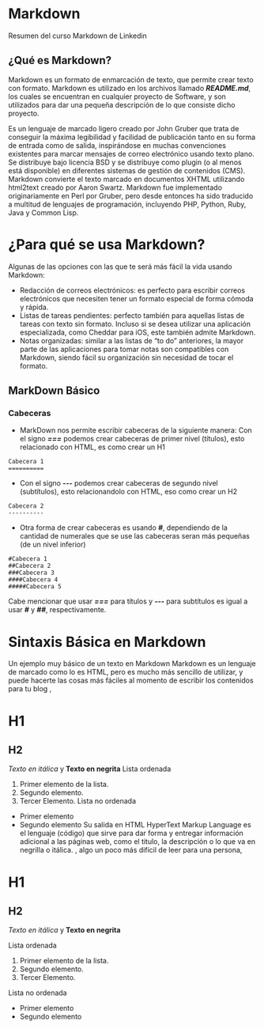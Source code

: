 # Markdown
Resumen del curso Markdown de Linkedin

## ¿Qué es Markdown?
Markdown es un formato de enmarcación de texto, que permite crear texto con formato. Markdown es utilizado en los archivos llamado ***README.md***, los cuales se encuentran en cualquier proyecto de Software, y son utilizados para dar una pequeña descripción de lo que consiste dicho proyecto.

Es un lenguaje de marcado ligero creado por John Gruber que trata de conseguir la máxima legibilidad y facilidad de publicación tanto en su forma de entrada como de salida, inspirándose en muchas convenciones existentes para marcar mensajes de correo electrónico usando texto plano. Se distribuye bajo licencia BSD y se distribuye como plugin (o al menos está disponible) en diferentes sistemas de gestión de contenidos (CMS). Markdown convierte el texto marcado en documentos XHTML utilizando html2text creado por Aaron Swartz. Markdown fue implementado originariamente en Perl por Gruber, pero desde entonces ha sido traducido a multitud de lenguajes de programación, incluyendo PHP, Python, Ruby, Java y Common Lisp.


# ¿Para qué se usa Markdown?
Algunas de las opciones con las que te será más fácil la vida usando Markdown:
* Redacción de correos electrónicos:  es perfecto para escribir correos electrónicos que necesiten tener un formato especial de forma cómoda y rápida.
* Listas de tareas pendientes: perfecto también para aquellas listas de tareas con texto sin formato. Incluso si se desea utilizar una aplicación especializada, como Cheddar para iOS, este también admite Markdown.
* Notas organizadas: similar a las listas de “to do” anteriores, la mayor parte de las aplicaciones para tomar notas son compatibles con Markdown, siendo fácil su organización sin necesidad de tocar el formato.


## MarkDown Básico
### Cabeceras
* MarkDown nos permite escribir cabeceras de la siguiente manera:
Con el signo ***===*** podemos crear cabeceras de primer nivel (títulos), esto relacionado con HTML, es como crear un H1

~~~
Cabecera 1
==========
~~~

* Con el signo ***---*** podemos crear cabeceras de segundo nivel (subtítulos), esto relacionandolo con HTML, eso como crear un H2

~~~
Cabecera 2
----------
~~~

* Otra forma de crear cabeceras es usando ***#***, dependiendo de la cantidad de numerales que se use las cabeceras seran más pequeñas (de un nivel inferior)
~~~
#Cabecera 1
##Cabecera 2
###Cabecera 3
####Cabecera 4
#####Cabecera 5
~~~
Cabe mencionar que usar ***===*** para títulos y ***---*** para subtítulos es igual a usar ***#*** y ***##***, respectivamente.

# Sintaxis Básica en Markdown

Un ejemplo muy básico de un texto en Markdown
Markdown es un lenguaje de marcado  como lo es HTML, pero es mucho más sencillo de utilizar, y puede hacerte las cosas más fáciles al momento de escribir los contenidos para tu blog
,

# H1
## H2
*Texto en itálica* y **Texto en negrita**
Lista ordenada
1. Primer elemento de la lista.
2. Segundo elemento.
3. Tercer Elemento.
Lista no ordenada
* Primer elemento
* Segundo elemento
Su salida en HTML
HyperText Markup Language es el lenguaje (código) que sirve para dar forma y entregar información adicional a las páginas web, como el titulo, la descripción o lo que va en negrilla o itálica.
, algo un poco más difícil de leer para una persona,

<h1>H1</h1>
<h2>H2</h2>
<p><em>Texto en itálica</em> y <strong>Texto en negrita</strong>
<p>Lista ordenada</p>
<ol>
   <li>Primer elemento de la lista.</li>
   <li>Segundo elemento.</li>
   <li>Tercer Elemento.</li>
</ol>
<p>Lista no ordenada</p>
<ul>
   <li>Primer elemento</li>
   <li>Segundo elemento</li>
</ul>